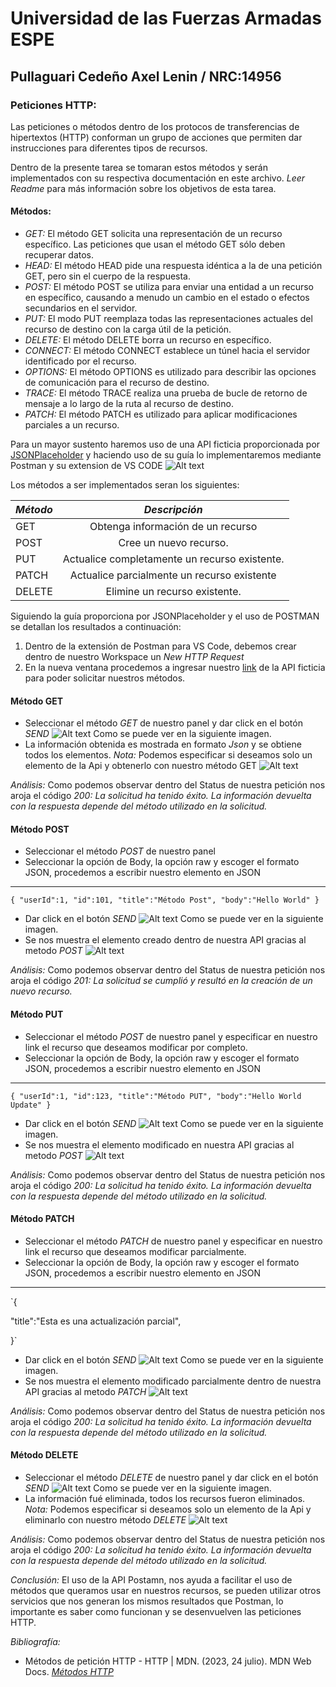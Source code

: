 # Universidad de las Fuerzas Armadas ESPE

## Pullaguari Cedeño Axel Lenin / NRC:14956

### Peticiones HTTP:

Las peticiones o métodos dentro de los protocos de transferencias de hipertextos (HTTP) conforman un grupo de acciones que permiten dar instrucciones para diferentes tipos de recursos.

Dentro de la presente tarea se tomaran estos métodos y serán implementados con su respectiva documentación en este archivo. _Leer Readme_ para más información sobre los objetivos de esta tarea.

#### Métodos:

- _GET:_ El método GET solicita una representación de un recurso específico. Las peticiones que usan el método GET sólo deben recuperar datos.
- _HEAD:_ El método HEAD pide una respuesta idéntica a la de una petición GET, pero sin el cuerpo de la respuesta.
- _POST:_ El método POST se utiliza para enviar una entidad a un recurso en específico, causando a menudo un cambio en el estado o efectos secundarios en el servidor.
- _PUT:_ El modo PUT reemplaza todas las representaciones actuales del recurso de destino con la carga útil de la petición.
- _DELETE:_ El método DELETE borra un recurso en específico.
- _CONNECT:_ El método CONNECT establece un túnel hacia el servidor identificado por el recurso.
- _OPTIONS:_ El método OPTIONS es utilizado para describir las opciones de comunicación para el recurso de destino.
- _TRACE:_ El método TRACE realiza una prueba de bucle de retorno de mensaje a lo largo de la ruta al recurso de destino.
- _PATCH:_ El método PATCH es utilizado para aplicar modificaciones parciales a un recurso.

Para un mayor sustento haremos uso de una API ficticia proporcionada por [JSONPlaceholder](https://jsonplaceholder.typicode.com/guide/) y haciendo uso de su guía lo implementaremos mediante Postman y su extension de VS CODE ![Alt text](<postman vscode.jpg>)

Los métodos a ser implementados seran los siguientes:

| _Método_ |                 _Descripción_                 |
| :------- | :-------------------------------------------: |
| GET      |       Obtenga información de un recurso       |
| POST     |            Cree un nuevo recurso.             |
| PUT      | Actualice completamente un recurso existente. |
| PATCH    |  Actualice parcialmente un recurso existente  |
| DELETE   |         Elimine un recurso existente.         |

Siguiendo la guía proporciona por JSONPlaceholder y el uso de POSTMAN se detallan los resultados a continuación:

1. Dentro de la extensión de Postman para VS Code, debemos crear dentro de nuestro Workspace un _New HTTP Request_
2. En la nueva ventana procedemos a ingresar nuestro [link](https://jsonplaceholder.typicode.com/posts) de la API ficticia para poder solicitar nuestros métodos.

#### Método GET

- Seleccionar el método _GET_ de nuestro panel y dar click en el botón _SEND_
  ![Alt text](GET.png)
  Como se puede ver en la siguiente imagen.
- La información obtenida es mostrada en formato _Json_ y se obtiene todos los elementos. _Nota:_ Podemos especificar si deseamos solo un elemento de la Api y obtenerlo con nuestro método GET
  ![Alt text](StatusGet.png)

_Análisis:_ Como podemos observar dentro del Status de nuestra petición nos aroja el código _200:_ _La solicitud ha tenido éxito. La información devuelta con la respuesta depende del método utilizado en la solicitud._

#### Método POST

- Seleccionar el método _POST_ de nuestro panel
- Seleccionar la opción de Body, la opción raw y escoger el formato JSON, procedemos a escribir nuestro elemento en JSON

---

`{
"userId":1,
"id":101,
"title":"Método Post",
"body":"Hello World"
}`

- Dar click en el botón _SEND_
  ![Alt text](Post.png)
  Como se puede ver en la siguiente imagen.
- Se nos muestra el elemento creado dentro de nuestra API gracias al metodo _POST_
  ![Alt text](StatusPost.png)

_Análisis:_ Como podemos observar dentro del Status de nuestra petición nos aroja el código _201:_ _La solicitud se cumplió y resultó en la creación de un nuevo recurso._

#### Método PUT

- Seleccionar el método _POST_ de nuestro panel y especificar en nuestro link el recurso que deseamos modificar por completo.
- Seleccionar la opción de Body, la opción raw y escoger el formato JSON, procedemos a escribir nuestro elemento en JSON

---

`{
"userId":1,
"id":123,
"title":"Método PUT",
"body":"Hello World Update"
}`

- Dar click en el botón _SEND_
  ![Alt text](Put.png)
  Como se puede ver en la siguiente imagen.
- Se nos muestra el elemento modificado en nuestra API gracias al metodo _POST_
  ![Alt text](StatusPut.png)

_Análisis:_ Como podemos observar dentro del Status de nuestra petición nos aroja el código _200:_ _La solicitud ha tenido éxito. La información devuelta con la respuesta depende del método utilizado en la solicitud._

#### Método PATCH

- Seleccionar el método _PATCH_ de nuestro panel y especificar en nuestro link el recurso que deseamos modificar parcialmente.
- Seleccionar la opción de Body, la opción raw y escoger el formato JSON, procedemos a escribir nuestro elemento en JSON

---

`{

"title":"Esta es una actualización parcial",

}`

- Dar click en el botón _SEND_
  ![Alt text](Patch.png)
  Como se puede ver en la siguiente imagen.
- Se nos muestra el elemento modificado parcialmente dentro de nuestra API gracias al metodo _PATCH_
  ![Alt text](StatusPatch.png)

_Análisis:_ Como podemos observar dentro del Status de nuestra petición nos aroja el código _200:_ _La solicitud ha tenido éxito. La información devuelta con la respuesta depende del método utilizado en la solicitud._

#### Método DELETE

- Seleccionar el método _DELETE_ de nuestro panel y dar click en el botón _SEND_
  ![Alt text](Delete.png)
  Como se puede ver en la siguiente imagen.
- La información fué eliminada, todos los recursos fueron eliminados.
  _Nota:_ Podemos especificar si deseamos solo un elemento de la Api y eliminarlo con nuestro método _DELETE_
  ![Alt text](StatusDelete.png)

_Análisis:_ Como podemos observar dentro del Status de nuestra petición nos aroja el código _200:_ _La solicitud ha tenido éxito. La información devuelta con la respuesta depende del método utilizado en la solicitud._

_Conclusión:_ El uso de la API Postamn, nos ayuda a facilitar el uso de métodos que queramos usar en nuestros recursos, se pueden utilizar otros servicios que nos generan los mismos resultados que Postman, lo importante es saber como funcionan y se desenvuelven las peticiones HTTP.

_Bibliografía:_

- Métodos de petición HTTP - HTTP | MDN. (2023, 24 julio). MDN Web Docs. _[Métodos HTTP](https://developer.mozilla.org/es/docs/Web/HTTP/Methods)_
